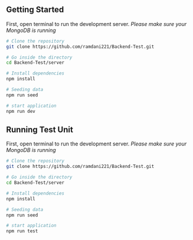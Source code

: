 ## Getting Started

First, open terminal to run the development server.
*Please make sure your MongoDB is running*

```bash
# Clone the repository
git clone https://github.com/ramdani221/Backend-Test.git

# Go inside the directory
cd Backend-Test/server

# Install dependencies
npm install

# Seeding data
npm run seed

# start application
npm run dev
```

## Running Test Unit

First, open terminal to run the development server.
*Please make sure your MongoDB is running*

```bash
# Clone the repository
git clone https://github.com/ramdani221/Backend-Test.git

# Go inside the directory
cd Backend-Test/server

# Install dependencies
npm install

# Seeding data
npm run seed

# start application
npm run test
```